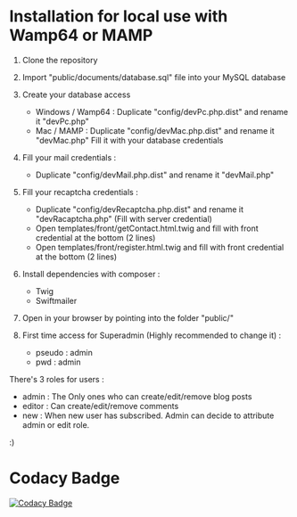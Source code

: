 # Installation for local use with Wamp64 or MAMP

1. Clone the repository

2. Import "public/documents/database.sql" file into your MySQL database
     
3. Create your database access

   - Windows / Wamp64 : Duplicate "config/devPc.php.dist" and rename it "devPc.php"
   - Mac / MAMP : Duplicate "config/devMac.php.dist" and rename it "devMac.php"
   Fill it with your database credentials

4. Fill your mail credentials :

   - Duplicate "config/devMail.php.dist" and rename it "devMail.php"

5. Fill your recaptcha credentials :

   - Duplicate "config/devRecaptcha.php.dist" and rename it "devRacaptcha.php" (Fill with server credential)
   - Open templates/front/getContact.html.twig and fill with front credential at the bottom (2 lines)
   - Open templates/front/register.html.twig and fill with front credential at the bottom (2 lines)

6. Install dependencies with composer :

   - Twig
   - Swiftmailer
   
7. Open in your browser by pointing into the folder "public/"

8. First time access for Superadmin (Highly recommended to change it)  : 
      - pseudo : admin
      - pwd : admin

There's 3 roles for users :

- admin : The Only ones who can create/edit/remove blog posts
- editor : Can create/edit/remove comments
- new : When new user has subscribed. Admin can decide to attribute admin or edit role.

:)

# Codacy Badge
[![Codacy Badge](https://app.codacy.com/project/badge/Grade/16b666209eff45b3b3e46c027f275e1f)](https://www.codacy.com/gh/Reididsorg/lemonologueduvosgien/dashboard?utm_source=github.com&amp;utm_medium=referral&amp;utm_content=Reididsorg/lemonologueduvosgien&amp;utm_campaign=Badge_Grade)
